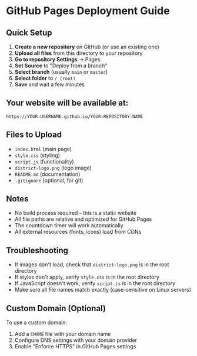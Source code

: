# GitHub Pages Deployment Guide

## Quick Setup

1. **Create a new repository** on GitHub (or use an existing one)
2. **Upload all files** from this directory to your repository
3. **Go to repository Settings** → Pages
4. **Set Source** to "Deploy from a branch"
5. **Select branch** (usually `main` or `master`)
6. **Select folder** to `/ (root)`
7. **Save** and wait a few minutes

## Your website will be available at:
```
https://YOUR-USERNAME.github.io/YOUR-REPOSITORY-NAME
```

## Files to Upload
- `index.html` (main page)
- `style.css` (styling)
- `script.js` (functionality)
- `district-logo.png` (logo image)
- `README.md` (documentation)
- `.gitignore` (optional, for git)

## Notes
- No build process required - this is a static website
- All file paths are relative and optimized for GitHub Pages
- The countdown timer will work automatically
- All external resources (fonts, icons) load from CDNs

## Troubleshooting
- If images don't load, check that `district-logo.png` is in the root directory
- If styles don't apply, verify `style.css` is in the root directory
- If JavaScript doesn't work, verify `script.js` is in the root directory
- Make sure all file names match exactly (case-sensitive on Linux servers)

## Custom Domain (Optional)
To use a custom domain:
1. Add a `CNAME` file with your domain name
2. Configure DNS settings with your domain provider
3. Enable "Enforce HTTPS" in GitHub Pages settings